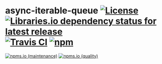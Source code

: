 # async-iterable-queue [![License](https://img.shields.io/github/license/kei-g/async-iterable-queue)](https://opensource.org/licenses/BSD-3-Clause) [![Libraries.io dependency status for latest release](https://img.shields.io/librariesio/release/npm/async-iterable-queue)](https://npmjs.com/package/async-iterable-queue?activeTab=dependencies) [![Travis CI](https://img.shields.io/travis/com/kei-g/async-iterable-queue?logo=travis&style=flat)](https://www.travis-ci.com/github/kei-g/async-iterable-queue) [![npm](https://img.shields.io/npm/v/async-iterable-queue&style=flat)](https://npmjs.com/package/async-iterable-queue)

[![npms.io (maintenance)](https://img.shields.io/npms-io/maintenance-score/async-iterable-queue)](https://npms.io/search?q=async-iterable-queue) [![npms.io (quality)](https://img.shields.io/npms-io/quality-score/async-iterable-queue)](https://npms.io/search?q=async-iterable-queue)
